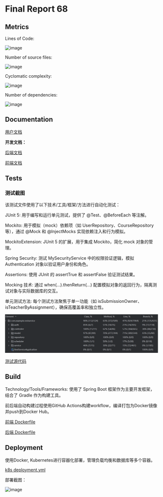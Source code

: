 # Final Report 68

## Metrics

Lines of Code: 

![image](https://github.com/user-attachments/assets/6c9e9b85-0528-4f04-b6ba-f87da5ba456e)

Number of source files: 

![image](https://github.com/user-attachments/assets/dae55d2a-a80e-4392-ae8e-c20c09d99345)

Cyclomatic complexity: 

![image](https://github.com/user-attachments/assets/a65cc14c-d40c-4afa-888d-52dd5318c6db)

Number of dependencies: 

![image](https://github.com/user-attachments/assets/7dfb313f-bf31-436f-8433-00ce64c6b3c1)

## Documentation

[用户文档](https://github.com/HQJ2221/PlACo/blob/main/UserDocument/UserDocument-zh.md)

**开发文档：**

[后端文档](https://github.com/HQJ2221/PlACo/blob/main/DevDocument_backend.md)

[前端文档](https://github.com/HQJ2221/PlACo/blob/main/DevDocument_frontend.md)

## Tests

### 测试截图

该测试文件使用了以下技术/工具/框架/方法进行自动化测试：

JUnit 5: 用于编写和运行单元测试，提供了 @Test、@BeforeEach 等注解。
    
Mockito: 用于模拟（mock）依赖项（如 UserRepository、CourseRepository 等），通过 @Mock 和 @InjectMocks 实现依赖注入和行为模拟。
    
MockitoExtension: JUnit 5 的扩展，用于集成 Mockito，简化 mock 对象的管理。
    
Spring Security: 测试 MySecurityService 中的权限验证逻辑，模拟 Authentication 对象以验证用户身份和角色。
    
Assertions: 使用 JUnit 的 assertTrue 和 assertFalse 验证测试结果。
    
Mocking 技术: 通过 when(...).thenReturn(...) 配置模拟对象的返回行为，隔离测试对象与实际数据库的交互。
    
单元测试方法: 每个测试方法聚焦于单一功能（如 isSubmissionOwner、isTeacherByAssignment），确保高覆盖率和独立性。

![alt text](content-1.png)

[测试源代码](https://github.com/HQJ2221/PlACo/tree/backend/main/src/test/java/com/example/restservice)

## Build

Technology/Tools/Frameworks: 使用了 Spring Boot 框架作为主要开发框架，结合了 Gradle 作为构建工具。

前后端自动构建过程使用GitHub Actions构建workflow，编译打包为Docker镜像并push到Docker Hub。

[前端 Dockerfile](https://github.com/HQJ2221/PlACo/blob/frontend/release/Dockerfile)

[后端 Dockerfile](https://github.com/HQJ2221/PlACo/blob/backend/release/Dockerfile)

## Deployment

使用Docker, Kubernetes进行容器化部署，管理负载均衡和数据库等多个容器。

[k8s deployment.yml](https://github.com/HQJ2221/PlACo/blob/documentation/deployment.yml)

部署截图：

![image](https://github.com/user-attachments/assets/61b3c09a-182f-4898-b125-a8d3765db8bb)

